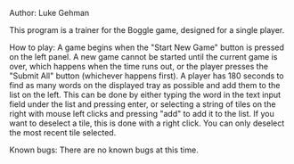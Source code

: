 Author: Luke Gehman

This program is a trainer for the Boggle game, designed for a single player.

How to play:
A game begins when the "Start New Game" button is pressed on the left panel. A
new game cannot be started until the current game is over, which happens when
the time runs out, or the player presses the "Submit All" button (whichever
happens first). A player has 180 seconds to find as many words on the displayed
tray as possible and add them to the list on the left. This can be done by either
typing the word in the text input field under the list and pressing enter, or
selecting a string of tiles on the right with mouse left clicks and pressing 
"add" to add it to the list. If you want to deselect a tile, this is done with
 a right click. You can only deselect the most recent tile selected.
 
 Known bugs:
 There are no known bugs at this time.